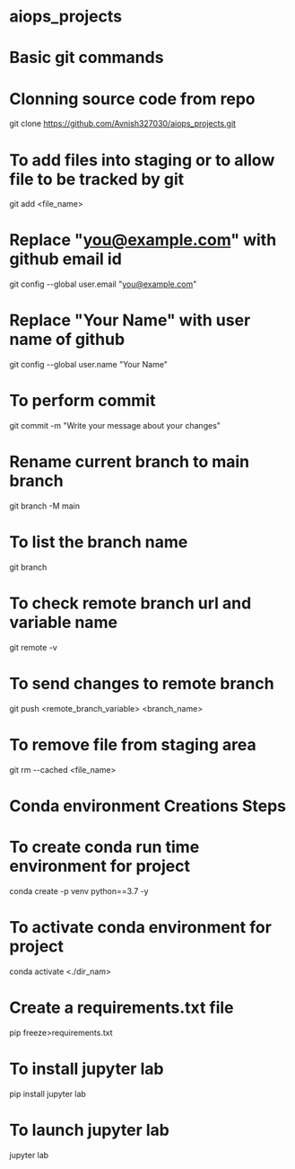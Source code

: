 # aiops_projects

# Basic git commands

# Clonning source code from repo

git clone <https://github.com/Avnish327030/aiops_projects.git>

# To add files into staging or to allow file to be tracked by git

git add <file_name>

# Replace "you@example.com" with github email id

 git config --global user.email "you@example.com"
# Replace "Your Name" with user name of github

git config --global user.name "Your Name"

# To perform commit

git commit -m "Write your message about your changes"

# Rename current branch to main branch

git branch -M main

# To list the branch name

git branch

# To check remote branch url and variable name

git remote -v

# To send changes to remote branch

git push <remote_branch_variable> <branch_name>

# 
# To remove file from staging area

git rm --cached <file_name>

# Conda environment Creations Steps

# To create conda run time environment for project

conda create -p  venv python==3.7 -y

# To activate conda environment for project

conda activate <./dir_nam>
# Create a requirements.txt file

pip freeze>requirements.txt

# To install jupyter lab

pip install jupyter lab
# To launch jupyter lab

jupyter lab